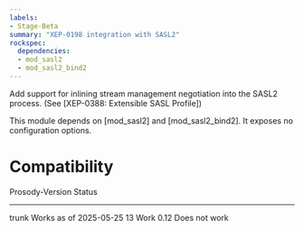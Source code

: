 ```yaml
---
labels:
- Stage-Beta
summary: "XEP-0198 integration with SASL2"
rockspec:
  dependencies:
  - mod_sasl2
  - mod_sasl2_bind2
---
```


Add support for inlining stream management negotiation into the SASL2 process. (See [XEP-0388: Extensible SASL Profile])

This module depends on [mod_sasl2] and [mod_sasl2_bind2]. It exposes no
configuration options.

# Compatibility

  Prosody-Version Status
  --------------- ----------------------
  trunk           Works as of 2025-05-25
  13              Work
  0.12            Does not work

